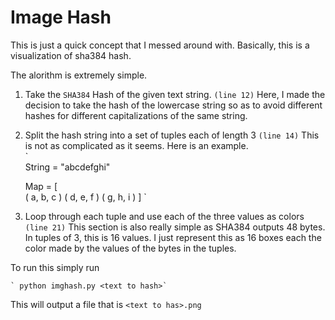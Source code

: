 # Image Hash

This is just a quick concept that I messed around with.
Basically, this is a visualization of sha384 hash.

The alorithm is extremely simple.

1. Take the `SHA384` Hash of the given text string. `(line 12)`
    Here, I made the decision to take the hash of the lowercase string so as to
    avoid different hashes for different capitalizations of the same string.
2. Split the hash string into a set of tuples each of length 3 `(line 14)`
    This is not as complicated as it seems.
    Here is an example.  
    `  
    String = "abcdefghi"  

    Map = [  
        ( a, b, c )
        ( d, e, f )
        ( g, h, i )
        ]
    `
3. Loop through each tuple and use each of the three values as colors `(line 21)`
    This section is also really simple as SHA384 outputs 48 bytes. In tuples 
    of 3, this is 16 values.  I just represent this as 16 boxes each the color
    made by the values of the bytes in the tuples.

To run this simply run

    ` python imghash.py <text to hash>`

This will output a file that is `<text to has>.png`

